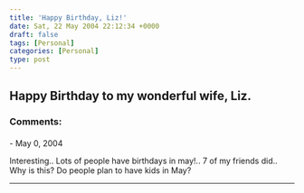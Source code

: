 ```yaml
---
title: 'Happy Birthday, Liz!'
date: Sat, 22 May 2004 22:12:34 +0000
draft: false
tags: [Personal]
categories: [Personal]
type: post
---
```


Happy Birthday to my wonderful wife, Liz.
---
### Comments:
####
[]( "") - <time datetime="2004-05-23 02:22:00">May 0, 2004</time>

Interesting.. Lots of people have birthdays in may!.. 7 of my friends did.. Why is this? Do people plan to have kids in May?
<hr />
